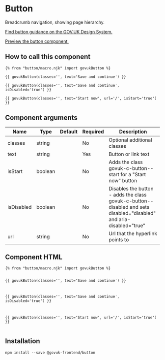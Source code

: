 


<h1 class="govuk-u-heading-36">
Button
</h1>

<p class="govuk-u-core-24">
  Breadcrumb navigation, showing page hierarchy.
</p>

<p class="govuk-u-copy-19">
  <a href="http://www.linktodesignsystem.com/button">Find button guidance on the GOV.UK Design System.</a>
</p>


<p class="govuk-u-copy-19">
<a href="http://govuk-frontend-review.herokuapp.com/components/button/preview">Preview the button component.
</a>
</p>

  <h2 class="govuk-u-heading-24">How to call this component</h2>

  <pre><code>{% from &quot;button/macro.njk&quot; import govukButton %}

{{ govukButton(classes=&#39;&#39;, text=&#39;Save and continue&#39;) }}

{{ govukButton(classes=&#39;&#39;, text=&#39;Save and continue&#39;, isDisabled=&#39;true&#39;) }}

{{ govukButton(classes=&#39;&#39;, text=&#39;Start now&#39;, url=&#39;/&#39;, isStart=&#39;true&#39;) }}
</code></pre>

<h2 class="govuk-u-heading-24">Component arguments</h2>

<div>


<!-- TODO: Use the table macro here and pass it component argument data -->

| Name       | Type    | Default | Required | Description
|---         |---      |---      |---       |---
| classes    | string  |         | No       | Optional additional classes
| text       | string  |         | Yes      | Button or link text
| isStart    | boolean |         | No       | Adds the class govuk-c-button--start for a "Start now" button
| isDisabled | boolean |         | No       | Disables the button - adds the class govuk-c-button--disabled and sets disabled="disabled" and aria-disabled="true"
| url        | string  |         | No       | Url that the hyperlink points to


</div>

<h2 class="govuk-u-heading-24">Component HTML</h2>
<pre><code>{% from &quot;button/macro.njk&quot; import govukButton %}

{{ govukButton(classes=&#39;&#39;, text=&#39;Save and continue&#39;) }}

{{ govukButton(classes=&#39;&#39;, text=&#39;Save and continue&#39;, isDisabled=&#39;true&#39;) }}

{{ govukButton(classes=&#39;&#39;, text=&#39;Start now&#39;, url=&#39;/&#39;, isStart=&#39;true&#39;) }}
</code></pre>

<h2 class="govuk-u-heading-24">Installation</h2>
<pre><code>npm install --save @govuk-frontend/button</code></pre>

